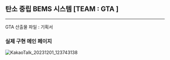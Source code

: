 ## 탄소 중립 BEMS 시스템 [TEAM : GTA ] 
---
GTA 산출물 파일 : 기획서


### 실제 구현 메인 페이지
![KakaoTalk_20231201_123743138](https://github.com/Jiyoon0612/G.T.A_BEMS/assets/137297934/7d7154fb-d12a-44e2-bd7c-f19a7313e84e)
